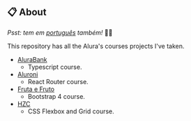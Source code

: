 ## :clipboard: About

*Psst: tem em [português](/README-pt.md) também!* :raising_hand_man:

This repository has all the Alura's courses projects I've taken.

- [AluraBank](https://github.com/gabrielcarloto/alurabank/)
  - Typescript course.
- [Aluroni](/aluroni)
  - React Router course.
- [Fruta e Fruto](/fruta-e-fruto)
  - Bootstrap 4 course.
- [HZC](/HZC)
  - CSS Flexbox and Grid course.
